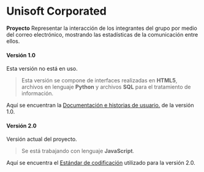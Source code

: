# Unisoft Corporated

**Proyecto**
Representar la interacción de los integrantes del grupo por medio del correo electrónico, mostrando las estadísticas de la comunicación entre ellos.

#### Versión 1.0
Esta versión no está en uso.

> Esta versión se compone de interfaces realizadas en **HTML5**, archivos en lenguaje **Python** y archivos **SQL** para el tratamiento de información.

 Aquí se encuentran la [Documentación e historias de usuario.](http://example.com "Mensaje del Atributo Título") de la versión 1.0.

#### Versión 2.0
Versión actual del proyecto.

> Se está trabajando con lenguaje **JavaScript**.

Aquí se encuentra el  [Estándar de codificación](https://github.com/UnisoftCorporated/Unisoft/wiki/Est%C3%A1ndar-de-codificacion) utilizado para la versión 2.0.
